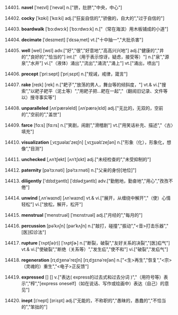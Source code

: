 14401. **navel**
[ˈneɪvl]  [ˈnevəl]
n.["脐，肚脐","中央，中心"]  

14402. **cocky**
[ˈkɒki]  [ˈkɑ:ki]
adj.["狂妄自信的","骄傲的，自大的","过于自信的"]  

14403. **boardwalk**
[ˈbɔ:dwɔ:k]  [ˈbɔ:rdwɔ:k]
n.["（常在海滨）用木板铺成的小道"]  

14404. **decimate**
[ˈdesɪmeɪt]  [ˈdɛsəˌmet]
vt.["十中抽一","大批杀害"]  

14405. **well**
[wel]  [wɛl]
adv.["好","很","好意地","高高兴兴地"]  adj.["健康的","井的","良好的","恰当的"]  int.["（用于表示惊讶，疑虑，接受等）"]  n.["泉","源泉","水井"]  vi.["（液体）涌出","流出","涌流","涌上"]  vt.["涌出，喷出"]  

14406. **precept**
[ˈpri:sept]  [ˈpriˌsɛpt]
n.["规诫，戒律，箴言"]  

14407. **rake**
[reɪk]  [rek]
n.["耙子","放荡的男人，舞台等的倾斜度，"]  vt.& vi.["搜索","以耙子耙平（泥土等）","用耙子把…耙在一起","（翻阅旧记录、文件等以）搜寻事实等"]  

14408. **unparalleled**
[ʌnˈpærəleld]  [ʌnˈpærəˌlɛld]
adj.["无比的，无双的，空前的","空前的","盖世"]  

14409. **farce**
[fɑ:s]  [fɑ:rs]
n.["笑剧，闹剧","滑稽剧"]  vt.["用笑话补充、描述","〈古〉填充"]  

14410. **visualization**
[ˌvɪʒʊəlaɪ'zeɪʃn]  [ˌvɪʒʊəlɪˈzeʃən]
n.["形象（化），形象化，想像","目测"]  

14411. **unchecked**
[ˌʌnˈtʃekt]  [ʌnˈtʃɛkt]
adj.["未经检查的","未受抑制的"]  

14412. **paternity**
[pəˈtɜ:nəti]  [pəˈtɜ:rnəti]
n.["父亲的身份[地位]"]  

14413. **diligently**
['dɪlɪdʒəntlɪ]  [ˈdɪlədʒəntlɪ]
adv.["勤勉地，勤奋地","用心","孜孜不倦"]  

14414. **unwind**
[ˌʌnˈwaɪnd]  [ʌnˈwaɪnd]
vt.& vi.["展开，从缠绕中解开","（使）心情轻松"]  vi.["放松，解开，松开"]  

14415. **menstrual**
[ˈmenstruəl]  [ˈmɛnstruəl]
adj.["月经的","每月的"]  

14416. **percussion**
[pəˈkʌʃn]  [pərˈkʌʃn]
n.["敲打，碰撞","振动","<音>打击乐器","[医]扣诊法"]  

14417. **rupture**
[ˈrʌptʃə(r)]  [ˈrʌptʃɚ]
n.["断裂，破裂","友好关系的决裂","[医]疝气"]  vt.& vi.["使破裂","断绝（关系等）","发生疝","使不和"]  vi.["破裂","发疝气"]  

14418. **regeneration**
[rɪˌdʒenə'reɪʃn]  [rɪˌdʒɛnəˈreʃən]
n.["<生>再生","恢复","<宗>（灵魂的）重生","<电子>正反馈"]  

14419. **expressed**
[]  []
v.["表达( express的过去式和过去分词 )","（用符号等）表示","榨","[express oneself]（如在说话、写作或绘画中）表达（自己）的意见"]  

14420. **inept**
[ɪˈnept]  [ɪnˈɛpt]
adj.["无能的，不称职的","愚昧的，愚蠢的","不恰当的","笨拙的"]  

